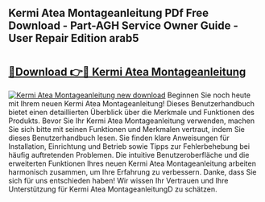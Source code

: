 ## Kermi Atea Montageanleitung PDf Free Download - Part-AGH Service Owner Guide - User Repair Edition arab5

# <h2><a href="http://df6qd5q.blite.top/?on=Kermi+Atea+Montageanleitung">🔗Download 👉🔴 Kermi Atea Montageanleitung</a></h2>

[![Kermi Atea Montageanleitung new download](https://i.imgur.com/lujVjoI.png)](http://df6qd5q.blite.top/?on=Kermi+Atea+Montageanleitung)
Beginnen Sie noch heute mit Ihrem neuen Kermi Atea Montageanleitung! Dieses Benutzerhandbuch bietet einen detaillierten Überblick über die Merkmale und Funktionen des Produkts. Bevor Sie Ihr Kermi Atea Montageanleitung verwenden, machen Sie sich bitte mit seinen Funktionen und Merkmalen vertraut, indem Sie dieses Benutzerhandbuch lesen. Sie finden klare Anweisungen für Installation, Einrichtung und Betrieb sowie Tipps zur Fehlerbehebung bei häufig auftretenden Problemen. Die intuitive Benutzeroberfläche und die erweiterten Funktionen Ihres neuen Kermi Atea Montageanleitung arbeiten harmonisch zusammen, um Ihre Erfahrung zu verbessern. Danke, dass Sie sich für uns entschieden haben! Wir wissen Ihr Vertrauen und Ihre Unterstützung für Kermi Atea MontageanleitungD zu schätzen.
